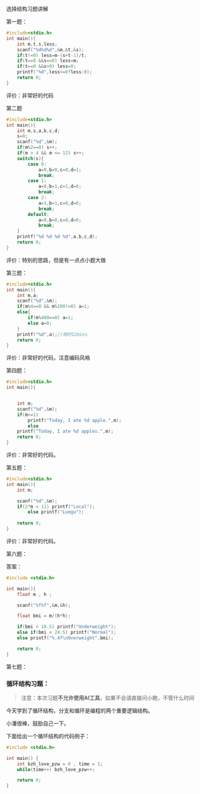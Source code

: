 选择结构习题讲解

第一题：

```c
#include<stdio.h>
int main(){
	int m,t,s,less;
	scanf("%d%d%d",&m,&t,&s);
	if(t!=0) less=m-(s+t-1)/t;
	if(t==0 &&s==0) less=m;
	if(t==0 &&s>0) less=0;
	printf("%d",less>=0?less:0);
	return 0;
} 
```

评价：非常好的代码

第二题

```c
#include<stdio.h>
int main(){
	int m,s,a,b,c,d;
	s=0;
	scanf("%d",&m);
	if(m%2==0) s++;
	if(m > 4 && m <= 12) s++;
	switch(s){
		case 0:
            a=0,b=0,c=0,d=1;
            break;
		case 1:
            a=0,b=1,c=1,d=0;
            break;
		case 2:
            a=1,b=1,c=0,d=0;
            break;
        default:
            a=0,b=0,c=0,d=0;
            break;
	} 
	printf("%d %d %d %d",a,b,c,d);
	return 0;
} 
```

评价：特别的思路，但是有一点点小题大做

第三题：

```c
#include<stdio.h>
int main(){
	int m,a;
	scanf("%d",&m);
	if(m%4==0 && m%100!=0) a=1;
	else{
		if(m%400==0) a=1;
		else a=0;
	} 
	printf("%d",a);//用时12mins 
	return 0;
}
```

评价：非常好的代码，注意编码风格

第四题：

```c
#include<stdio.h>
int main(){


	int m;
	scanf("%d",&m);
	if(m<=1)  
        printf("Today, I ate %d apple.",m);
        else
   	printf("Today, I ate %d apples.",m);
	return 0;
}
```

评价：非常好的代码。

第五题：

```c
#include<stdio.h>
int main(){
	int m;

	scanf("%d",&m);
	if(2*m < 11) printf("Local");
        else printf("Luogu");
	 
	return 0;
}
```

评价：非常好的代码。

第六题：

答案：

```c
#include <stdio.h>

int main(){
    float m , h ;

    scanf("%f%f",&m,&h);

    float bmi = m/(h*h);

    if(bmi < 18.5) printf("Underweight");
    else if(bmi < 24.5) printf("Normal");
    else printf("%.4f\nOverweight",bmi);

    return 0;
}
```

第七题：


### 循环结构习题：

> 注意：本次习题**不允许使用AI工具**，如果不会请直接问小鲍，不管什么时间

今天学到了循环结构，分支和循环是编程的两个重要逻辑结构。

小潘很棒，鼓励自己一下。

下面给出一个循环结构的代码例子：

```c
#include <stdio.h>

int main() {
    int bzh_love_pzw = 0 , time = 1;
    while(time++) bzh_love_pzw++;

    return 0;
}
```
